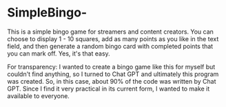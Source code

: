 # SimpleBingo-
This is a simple bingo game for streamers and content creators. You can choose to display 1 - 10 squares, add as many points as you like in the text field, and then generate a random bingo card with completed points that you can mark off.
Yes, it's that easy.

For transparency:
I wanted to create a bingo game like this for myself but couldn't find anything, so I turned to Chat GPT and ultimately this program was created. So, in this case, about 90% of the code was written by Chat GPT.
Since I find it very practical in its current form, I wanted to make it available to everyone.
